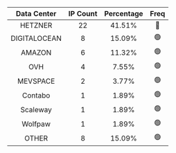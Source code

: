 | Data Center | IP Count | Percentage | Freq |
|:------------:|:--------:|:-----------:|:-----:|
| HETZNER | 22 | 41.51% | 🔴 |
| DIGITALOCEAN | 8 | 15.09% | 🟢 |
| AMAZON | 6 | 11.32% | 🟢 |
| OVH | 4 | 7.55% | 🟢 |
| MEVSPACE | 2 | 3.77% | 🟢 |
| Contabo | 1 | 1.89% | 🟢 |
| Scaleway | 1 | 1.89% | 🟢 |
| Wolfpaw | 1 | 1.89% | 🟢 |
| OTHER | 8 | 15.09% | 🟢 |